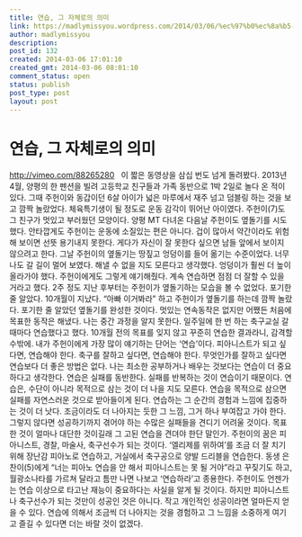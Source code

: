 ```yaml
---
title: 연습, 그 자체로의 의미
link: https://madlymissyou.wordpress.com/2014/03/06/%ec%97%b0%ec%8a%b5-%ea%b7%b8-%ec%9e%90%ec%b2%b4%eb%a1%9c%ec%9d%98-%ec%9d%98%eb%af%b8/
author: madlymissyou
description: 
post_id: 132
created: 2014-03-06 17:01:10
created_gmt: 2014-03-06 08:01:10
comment_status: open
status: publish
post_type: post
layout: post
---
```


# 연습, 그 자체로의 의미

http://vimeo.com/88265280   이 짧은 동영상을 삼십 번도 넘게 돌려봤다. 2013년 4월, 양평의 한 펜션을 빌려 고등학교 친구들과 가족 동반으로 1박 2일로 놀다 온 적이 있다. 그때 주헌이와 동갑이던 6살 아이가 넓은 마루에서 재주 넘고 덤블링 하는 것을 보고 깜짝 놀랐었다. 체육특기생이 될 정도로 운동 감각이 뛰어난 아이였다. 주헌이(7)도 그 친구가 멋있고 부러웠던 모양이다. 양평 MT 다녀온 다음날 주헌이도 옆돌기를 시도했다. 안타깝게도 주헌이는 운동에 소질있는 편은 아니다. 겁이 많아서 약간이라도 위험해 보이면 선뜻 용기내지 못한다. 게다가 자신이 잘 못한다 싶으면 남들 앞에서 보이지 않으려고 한다. 그날 주헌이의 옆돌기는 땅짚고 엉덩이를 들어 옮기는 수준이었다. 너무나도 갈 길이 멀어 보였다. 해낼 수 없을 지도 모른다고 생각했다. 엉덩이가 훨씬 더 높이 올라가야 했다. 주헌이에게도 그렇게 얘기해줬다. 계속 연습하면 점점 더 잘할 수 있을 거라고 했다. 2주 정도 지난 후부터는 주헌이가 옆돌기하는 모습을 볼 수 없었다. 포기한 줄 알았다. 10개월이 지났다. “아빠 이거봐라” 하고 주헌이가 옆돌기를 하는데 깜짝 놀랐다. 포기한 줄 알았던 옆돌기를 완성한 것이다. 멋있는 연속동작은 없지만 어쨌든 처음에 목표한 동작은 해냈다. 나는 중간 과정을 알지 못한다. 일주일에 한 번 하는 축구교실 갈 때마다 연습했다고 했다. 10개월 전의 목표를 잊지 않고 꾸준히 연습한 결과라니, 감격할 수밖에. 내가 주헌이에게 가장 많이 얘기하는 단어는 ‘연습’이다. 피아니스트가 되고 싶다면, 연습해야 한다. 축구를 잘하고 싶다면, 연습해야 한다. 무엇인가를 잘하고 싶다면 연습보다 더 좋은 방법은 없다. 나는 최소한 공부하거나 배우는 것보다는 연습이 더 중요하다고 생각한다. 연습은 실패를 동반한다. 실패를 반복하는 것이 연습이기 때문이다. 연습은, 수단이 아니라 목적으로 삼는 것이 더 나을 지도 모른다. 연습을 목적으로 삼으면 실패를 자연스러운 것으로 받아들이게 된다. 연습하는 그 순간의 경험과 느낌에 집중하는 것이 더 낫다. 조금이라도 더 나아지는 듯한 그 느낌, 그거 하나 부여잡고 가야 한다. 그렇지 않다면 성공하기까지 겪어야 하는 수많은 실패들을 견디기 어려울 것이다. 목표한 것이 얼마나 대단한 것이길래 그 고된 연습을 견뎌야 한단 말인가. 주헌이의 꿈은 피아니스트, 경찰, 마술사, 축구선수가 되는 것이다. ‘엘리제를 위하여’를 조금 더 잘 치기 위해 장난감 피아노로 연습하고, 거실에서 축구공으로 양발 드리블을 연습한다. 동생 은찬이(5)에게 “너는 피아노 연습을 안 해서 피아니스트는 못 될 거야”라고 꾸짖기도 하고, 월광소나타를 가르쳐 달라고 틈만 나면 나보고 ‘연습하라’고 종용한다. 주헌이도 언젠가는 연습 이상으로 타고난 재능이 중요하다는 사실을 알게 될 것이다. 하지만 피아니스트나 축구선수가 되는 것만이 성공인 것은 아니다. 작고 개인적인 성공이라면 얼마든지 얻을 수 있다. 연습에 의해서 조금씩 더 나아지는 것을 경험하고 그 느낌을 소중하게 여기고 즐길 수 있다면 더는 바랄 것이 없겠다.